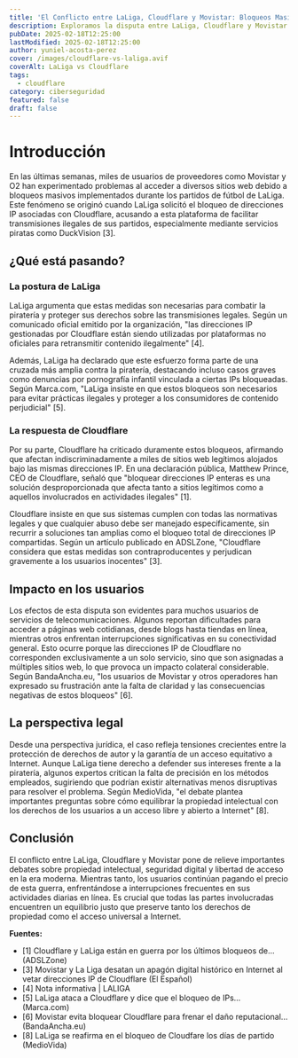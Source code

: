 ```yaml
---
title: 'El Conflicto entre LaLiga, Cloudflare y Movistar: Bloqueos Masivos y el Futuro del Acceso a Internet'
description: Exploramos la disputa entre LaLiga, Cloudflare y Movistar que ha llevado a bloqueos masivos de sitios web durante los partidos de fútbol y su impacto en los usuarios.
pubDate: 2025-02-18T12:25:00
lastModified: 2025-02-18T12:25:00
author: yuniel-acosta-perez
cover: /images/cloudflare-vs-laliga.avif
coverAlt: LaLiga vs Cloudflare
tags:
  - cloudflare
category: ciberseguridad
featured: false
draft: false
---
```

# Introducción

En las últimas semanas, miles de usuarios de proveedores como Movistar y O2 han experimentado problemas al acceder a diversos sitios web debido a bloqueos masivos implementados durante los partidos de fútbol de LaLiga. Este fenómeno se originó cuando LaLiga solicitó el bloqueo de direcciones IP asociadas con Cloudflare, acusando a esta plataforma de facilitar transmisiones ilegales de sus partidos, especialmente mediante servicios piratas como DuckVision [3].

## ¿Qué está pasando?

### La postura de LaLiga

LaLiga argumenta que estas medidas son necesarias para combatir la piratería y proteger sus derechos sobre las transmisiones legales. Según un comunicado oficial emitido por la organización, "las direcciones IP gestionadas por Cloudflare están siendo utilizadas por plataformas no oficiales para retransmitir contenido ilegalmente" [4].

Además, LaLiga ha declarado que este esfuerzo forma parte de una cruzada más amplia contra la piratería, destacando incluso casos graves como denuncias por pornografía infantil vinculada a ciertas IPs bloqueadas. Según Marca.com, "LaLiga insiste en que estos bloqueos son necesarios para evitar prácticas ilegales y proteger a los consumidores de contenido perjudicial" [5].

### La respuesta de Cloudflare

Por su parte, Cloudflare ha criticado duramente estos bloqueos, afirmando que afectan indiscriminadamente a miles de sitios web legítimos alojados bajo las mismas direcciones IP. En una declaración pública, Matthew Prince, CEO de Cloudflare, señaló que "bloquear direcciones IP enteras es una solución desproporcionada que afecta tanto a sitios legítimos como a aquellos involucrados en actividades ilegales" [1].

Cloudflare insiste en que sus sistemas cumplen con todas las normativas legales y que cualquier abuso debe ser manejado específicamente, sin recurrir a soluciones tan amplias como el bloqueo total de direcciones IP compartidas. Según un artículo publicado en ADSLZone, "Cloudflare considera que estas medidas son contraproducentes y perjudican gravemente a los usuarios inocentes" [3].

## Impacto en los usuarios

Los efectos de esta disputa son evidentes para muchos usuarios de servicios de telecomunicaciones. Algunos reportan dificultades para acceder a páginas web cotidianas, desde blogs hasta tiendas en línea, mientras otros enfrentan interrupciones significativas en su conectividad general. Esto ocurre porque las direcciones IP de Cloudflare no corresponden exclusivamente a un solo servicio, sino que son asignadas a múltiples sitios web, lo que provoca un impacto colateral considerable. Según BandaAncha.eu, "los usuarios de Movistar y otros operadores han expresado su frustración ante la falta de claridad y las consecuencias negativas de estos bloqueos" [6].

## La perspectiva legal

Desde una perspectiva jurídica, el caso refleja tensiones crecientes entre la protección de derechos de autor y la garantía de un acceso equitativo a Internet. Aunque LaLiga tiene derecho a defender sus intereses frente a la piratería, algunos expertos critican la falta de precisión en los métodos empleados, sugiriendo que podrían existir alternativas menos disruptivas para resolver el problema. Según MedioVida, "el debate plantea importantes preguntas sobre cómo equilibrar la propiedad intelectual con los derechos de los usuarios a un acceso libre y abierto a Internet" [8].

## Conclusión

El conflicto entre LaLiga, Cloudflare y Movistar pone de relieve importantes debates sobre propiedad intelectual, seguridad digital y libertad de acceso en la era moderna. Mientras tanto, los usuarios continúan pagando el precio de esta guerra, enfrentándose a interrupciones frecuentes en sus actividades diarias en línea. Es crucial que todas las partes involucradas encuentren un equilibrio justo que preserve tanto los derechos de propiedad como el acceso universal a Internet.

**Fuentes:**

- [1] Cloudflare y LaLiga están en guerra por los últimos bloqueos de... (ADSLZone)
- [3] Movistar y La Liga desatan un apagón digital histórico en Internet al vetar direcciones IP de Cloudflare (El Español)
- [4] Nota informativa | LALIGA
- [5] LaLiga ataca a Cloudflare y dice que el bloqueo de IPs... (Marca.com)
- [6] Movistar evita bloquear Cloudflare para frenar el daño reputacional... (BandaAncha.eu)
- [8] LaLiga se reafirma en el bloqueo de Cloudfare los días de partido (MedioVida)

